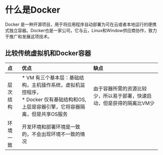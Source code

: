 # 什么是Docker

Docker 是一种开源项目，用于将应用程序自动部署为可在云或者本地运行的便携式独立容器。Docker也是一家公司，它与云，Linux和Window供应商协作，致力于推广和发展这项技术。

## 比较传统虚拟机和Docker容器

| 点 |   优点  | 缺点 |
| :-------- | :-------------- | :----------------------------------- |
| 层次结构 | * VM 有三个基本层：基础结构，主机操作系统，虚拟机监控程序，</br>* Docker 仅有基础结构和OS,上层是容器引擎，它将容器隔离，但是共享OS服务 | 由于容器所需的资源比较少，所以易于部署，快速启动，但是获得的隔离比VM少 |
| 环境一致 | 开发环境和部署环境是一致的，不会出现环境不一致的情况 | |
